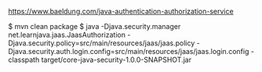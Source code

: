 https://www.baeldung.com/java-authentication-authorization-service

$ mvn clean package
$ java -Djava.security.manager net.learnjava.jaas.JaasAuthorization -Djava.security.policy=src/main/resources/jaas/jaas.policy -Djava.security.auth.login.config=src/main/resources/jaas/jaas.login.config -classpath target/core-java-security-1.0.0-SNAPSHOT.jar 